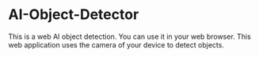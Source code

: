 # AI-Object-Detector
This is a web AI object detection. You can use it in your web browser. This web application uses the camera of your device to detect objects.
